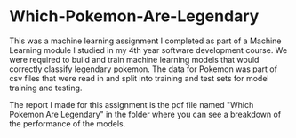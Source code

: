 # Which-Pokemon-Are-Legendary
This was a machine learning assignment I completed as part of a Machine Learning module I studied in my 4th year software development course. We were required to build and train machine learning models that would correctly classify legendary pokemon. The data for Pokemon was part of csv files that were read in and split into training and test sets for model training and testing. 

The report I made for this assignment is the pdf file named "Which Pokemon Are Legendary" in the folder where you can see a breakdown of the performance of the models. 
